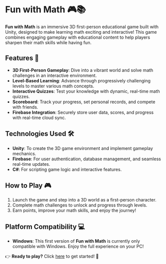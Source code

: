 # Fun with Math 🎮📚

**Fun with Math** is an immersive 3D first-person educational game built with Unity, designed to make learning math exciting and interactive! This game combines engaging gameplay with educational content to help players sharpen their math skills while having fun.

## Features 🚀
- **3D First-Person Gameplay**: Dive into a vibrant world and solve math challenges in an interactive environment.
- **Level-Based Learning**: Advance through progressively challenging levels to master various math concepts.
- **Interactive Quizzes**: Test your knowledge with dynamic, real-time math quizzes.
- **Scoreboard**: Track your progress, set personal records, and compete with friends.
- **Firebase Integration**: Securely store user data, scores, and progress with real-time cloud sync.

## Technologies Used 🛠️
- **Unity**: To create the 3D game environment and implement gameplay mechanics.
- **Firebase**: For user authentication, database management, and seamless real-time updates.
- **C#**: For scripting game logic and interactive features.

## How to Play 🎮
1. Launch the game and step into a 3D world as a first-person character.
2. Complete math challenges to unlock and progress through levels.
3. Earn points, improve your math skills, and enjoy the journey!

## Platform Compatibility 💻
- **Windows**: This first version of **Fun with Math** is currently only compatible with Windows. Enjoy the full experience on your PC!

👉 **Ready to play?** Click [here](https://hamirulsyakir.github.io/FunWithMath-FYP/) to get started! 🎉
